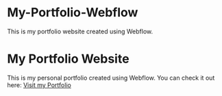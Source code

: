 # My-Portfolio-Webflow
This is my portfolio website created using Webflow.
# My Portfolio Website
This is my personal portfolio created using Webflow. You can check it out here: [Visit my Portfolio](https://ayatshaheen16.webflow.io/works)
